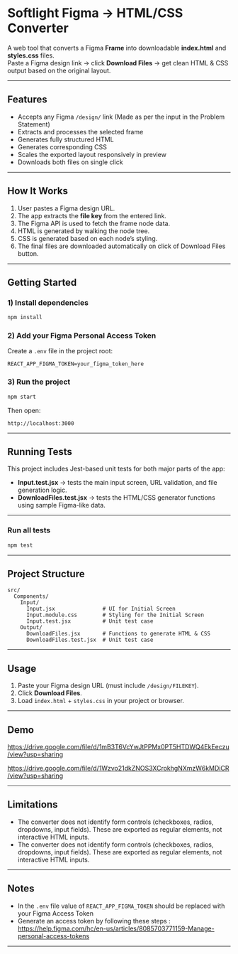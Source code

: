 # Softlight Figma → HTML/CSS Converter

A web tool that converts a Figma **Frame** into downloadable **index.html** and **styles.css** files.  
Paste a Figma design link → click **Download Files** → get clean HTML & CSS output based on the original layout.

---

## Features

- Accepts any Figma `/design/` link (Made as per the input in the Problem Statement)
- Extracts and processes the selected frame
- Generates fully structured HTML
- Generates corresponding CSS 
- Scales the exported layout responsively in preview
- Downloads both files on single click

---

## How It Works

1. User pastes a Figma design URL.
2. The app extracts the **file key** from the entered link.
3. The Figma API is used to fetch the frame node data.
4. HTML is generated by walking the node tree.
5. CSS is generated based on each node’s styling.
6. The final files are downloaded automatically on click of Download Files button.

---

## Getting Started

### 1) Install dependencies
```bash
npm install
```

### 2) Add your Figma Personal Access Token
Create a `.env` file in the project root:

```env
REACT_APP_FIGMA_TOKEN=your_figma_token_here
```

### 3) Run the project
```bash
npm start
```

Then open:
```
http://localhost:3000
```
---

## Running Tests
This project includes Jest-based unit tests for both major parts of the app:

- **Input.test.jsx** → tests the main input screen, URL validation, and file generation logic.
- **DownloadFiles.test.jsx** → tests the HTML/CSS generator functions using sample Figma-like data.

---

### Run all tests
``` bash
npm test

```

---

## Project Structure

```
src/
  Components/
    Input/
      Input.jsx               # UI for Initial Screen
      Input.module.css        # Styling for the Initial Screen
      Input.test.jsx          # Unit test case
    Output/
      DownloadFiles.jsx       # Functions to generate HTML & CSS
      DownloadFiles.test.jsx  # Unit test case
```

---

## Usage

1. Paste your Figma design URL (must include `/design/FILEKEY`).
2. Click **Download Files**.
3. Load `index.html` + `styles.css` in your project or browser.

---

## Demo

https://drive.google.com/file/d/1mB3T6VcYwJtPPMx0PT5HTDWQ4EkEeczu/view?usp=sharing

https://drive.google.com/file/d/1Wzvo21dkZNOS3XCrokhgNXmzW6kMDiCR/view?usp=sharing


---

## Limitations

- The converter does not identify form controls (checkboxes, radios, dropdowns, input fields). These are exported as regular elements, not interactive HTML inputs.
- The converter does not identify form controls (checkboxes, radios, dropdowns, input fields). These are exported as regular elements, not interactive HTML inputs.

---

## Notes

- In the `.env` file value of `REACT_APP_FIGMA_TOKEN` should be replaced with your Figma Access Token
- Generate an access token by following these steps :  https://help.figma.com/hc/en-us/articles/8085703771159-Manage-personal-access-tokens

---



